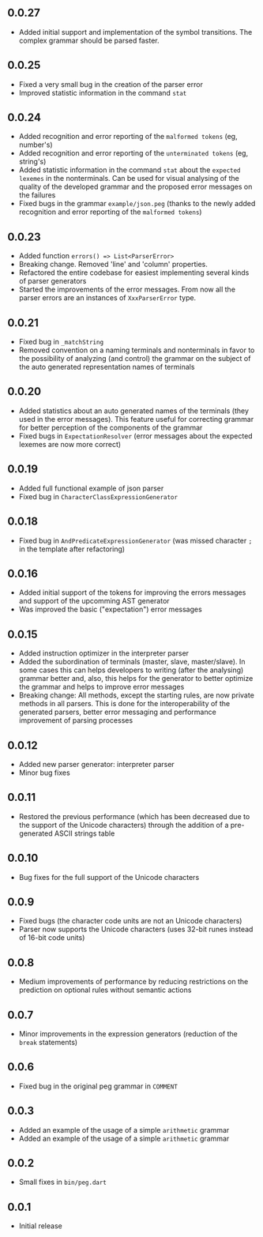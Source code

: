 ## 0.0.27

- Added initial support and implementation of the symbol transitions. The complex grammar should be parsed faster.  

## 0.0.25

- Fixed a very small bug in the creation of the parser error
- Improved statistic information in the command `stat`

## 0.0.24

- Added recognition and error reporting of the `malformed tokens` (eg, number's)
- Added recognition and error reporting of the `unterminated tokens` (eg, string's)
- Added statistic information in the command `stat` about the `expected lexemes` in the nonterminals. Can be used for visual analysing of the quality of the developed grammar and the proposed error messages on the failures
- Fixed bugs in the grammar `example/json.peg` (thanks to the newly added recognition and error reporting of the `malformed tokens`) 

## 0.0.23

- Added function `errors() => List<ParserError>`
- Breaking change. Removed 'line' and 'column' properties.
- Refactored the entire codebase for easiest implementing several kinds of parser generators
- Started the improvements of the error messages. From now all the parser errors are an instances of `XxxParserError` type.

## 0.0.21

- Fixed bug in `_matchString`
- Removed convention on a naming terminals and nonterminals in favor to the possibility of analyzing (and control) the grammar on the subject of the auto generated representation names of terminals

## 0.0.20

- Added statistics about an auto generated names of the terminals (they used in the error messages). This feature useful for correcting grammar for better perception of the components of the grammar
- Fixed bugs in `ExpectationResolver` (error messages about the expected lexemes are now more correct)

## 0.0.19

- Added full functional example of json parser
- Fixed bug in `CharacterClassExpressionGenerator`

## 0.0.18

- Fixed bug in `AndPredicateExpressionGenerator` (was missed character `;` in the template after refactoring) 

## 0.0.16

- Added initial support of the tokens for improving the errors messages and support of the upcomming AST generator
- Was improved the basic ("expectation") error messages

## 0.0.15

- Added instruction optimizer in the interpreter parser
- Added the subordination of terminals (master, slave, master/slave). In some cases this can helps developers to writing (after the analysing) grammar better and, also, this helps for the generator to better optimize the grammar and helps to improve error messages
- Breaking change: All methods, except the starting rules, are now private methods in all parsers. This is done for the interoperability of the generated parsers, better error messaging and performance improvement of parsing processes

## 0.0.12

- Added new parser generator: interpreter parser
- Minor bug fixes

## 0.0.11

- Restored the previous performance (which has been decreased due to the support of the Unicode characters) through the addition of a pre-generated ASCII strings table  

## 0.0.10

- Bug fixes for the full support of the Unicode characters

## 0.0.9

- Fixed bugs (the character code units are not an Unicode characters)
- Parser now supports the Unicode characters (uses 32-bit runes instead of 16-bit code units) 

## 0.0.8

- Medium improvements of performance by reducing restrictions on the prediction on optional rules without semantic actions

## 0.0.7

- Minor improvements in the expression generators (reduction of the `break` statements)

## 0.0.6

- Fixed bug in the original peg grammar in `COMMENT`

## 0.0.3

- Added an example of the usage of a simple `arithmetic` grammar
- Added an example of the usage of a simple `arithmetic` grammar

## 0.0.2

- Small fixes in `bin/peg.dart`

## 0.0.1

- Initial release

